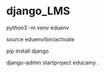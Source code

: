 # django_LMS

python3 -m venv eduenv

source eduenv/bin/activate

pip install django

django-admin startproject educamy .